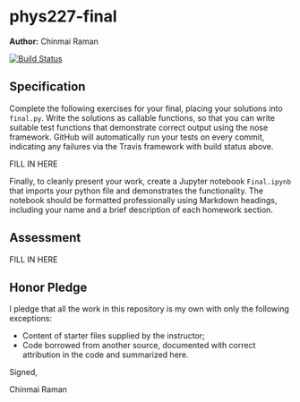 # phys227-final

**Author:** Chinmai Raman

[![Build Status](https://travis-ci.org/ChinmaiRaman/phys227-final.svg?branch=master)](https://travis-ci.org/ChinmaiRaman/phys227-final)

## Specification

Complete the following exercises for your final, placing your solutions into ```final.py```. Write the solutions as callable functions, so that you can write suitable test functions that demonstrate correct output using the nose framework. GitHub will automatically run your tests on every commit, indicating any failures via the Travis framework with build status above.

FILL IN HERE

Finally, to cleanly present your work, create a Jupyter notebook ```Final.ipynb``` that imports your python file and demonstrates the functionality. The notebook should be formatted professionally using Markdown headings, including your name and a brief description of each homework section.

## Assessment

FILL IN HERE

## Honor Pledge

I pledge that all the work in this repository is my own with only the following exceptions:

* Content of starter files supplied by the instructor;
* Code borrowed from another source, documented with correct attribution in the code and summarized here.

Signed,

Chinmai Raman